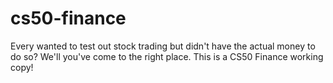# cs50-finance
Every wanted to test out stock trading but didn't have the actual money to do so? We'll you've come to the right place. This is a CS50 Finance working copy! 
